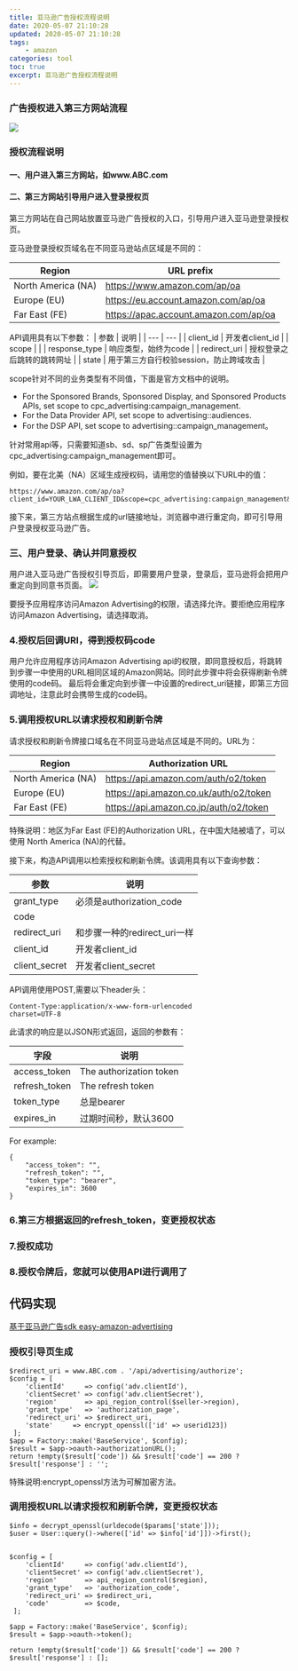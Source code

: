 ```yaml
---
title: 亚马逊广告授权流程说明
date: 2020-05-07 21:10:28
updated: 2020-05-07 21:10:28
tags: 
    - amazon
categories: tool
toc: true
excerpt: 亚马逊广告授权流程说明
---
```


### 广告授权进入第三方网站流程
![](https://static.studytime.xin/article/亚马逊授权广告流程.png)

### 授权流程说明

#### 一、用户进入第三方网站，如www.ABC.com

#### 二、第三方网站引导用户进入登录授权页 
第三方网站在自己网站放置亚马逊广告授权的入口，引导用户进入亚马逊登录授权页。

亚马逊登录授权页域名在不同亚马逊站点区域是不同的：

| Region | URL prefix |
| --- | --- |
| North America (NA) | https://www.amazon.com/ap/oa |
| Europe (EU) | https://eu.account.amazon.com/ap/oa |
| Far East (FE) | https://apac.account.amazon.com/ap/oa |

API调用具有以下参数：
| 参数 | 说明 |
| --- | --- |
| client_id | 开发者client_id |
| scope |  |
| response_type | 响应类型，始终为code |
| redirect_uri | 授权登录之后跳转的跳转网址 |
| state | 用于第三方自行校验session，防止跨域攻击 |

scope针对不同的业务类型有不同值，下面是官方文档中的说明。
- For the Sponsored Brands, Sponsored Display, and Sponsored Products APIs, set scope to cpc_advertising:campaign_management.
- For the Data Provider API, set scope to advertising::audiences.
- For the DSP API, set scope to advertising::campaign_management。

针对常用api等，只需要知道sb、sd、sp广告类型设置为cpc_advertising:campaign_management即可。

例如，要在北美（NA）区域生成授权码，请用您的值替换以下URL中的值：
```
https://www.amazon.com/ap/oa?client_id=YOUR_LWA_CLIENT_ID&scope=cpc_advertising:campaign_management&response_type=code&redirect_uri=YOUR_RETURN_URL&state=YOUR_STATE
```

接下来，第三方站点根据生成的url链接地址，浏览器中进行重定向，即可引导用户登录授权亚马逊广告。

### 三、用户登录、确认并同意授权
用户进入亚马逊广告授权引导页后，即需要用户登录，登录后，亚马逊将会把用户重定向到同意书页面。
![](https://static.studytime.xin/article/20200610173658.png)

要授予应用程序访问Amazon Advertising的权限，请选择允许。要拒绝应用程序访问Amazon Advertising，请选择取消。

### 4.授权后回调URI，得到授权码code
用户允许应用程序访问Amazon Advertising api的权限，即同意授权后，将跳转到步骤一中使用的URL相同区域的Amazon网站。同时此步骤中将会获得刷新令牌使用的code码。
最后将会重定向到步骤一中设置的redirect_uri链接，即第三方回调地址，注意此时会携带生成的code码。

### 5.调用授权URL以请求授权和刷新令牌
请求授权和刷新令牌接口域名在不同亚马逊站点区域是不同的。URL为：

| Region | Authorization URL |
| --- | --- |
| North America (NA) | https://api.amazon.com/auth/o2/token |
| Europe (EU) | https://api.amazon.co.uk/auth/o2/token |
| Far East (FE) | https://api.amazon.co.jp/auth/o2/token |

特殊说明：地区为Far East (FE)的Authorization URL，在中国大陆被墙了，可以使用 North America (NA)的代替。

接下来，构造API调用以检索授权和刷新令牌。该调用具有以下查询参数：

| 参数 | 说明 |
| --- | --- |
| grant_type | 必须是authorization_code |
| code |  |
| redirect_uri | 和步骤一种的redirect_uri一样 |
| client_id | 开发者client_id |
| client_secret | 开发者client_secret |

API调用使用POST,需要以下header头：
```
Content-Type:application/x-www-form-urlencoded
charset=UTF-8
```

此请求的响应是以JSON形式返回，返回的参数有：

| 字段 | 说明 |
| --- | --- |
| access_token | The authorization token |
| refresh_token | The refresh token |
| token_type | 总是bearer |
| expires_in | 过期时间秒，默认3600 |

For example:
```
{
    "access_token": "",
    "refresh_token": "",
    "token_type": "bearer",
    "expires_in": 3600
}
```
### 6.第三方根据返回的refresh_token，变更授权状态

### 7.授权成功

### 8.授权令牌后，您就可以使用API进行调用了

## 代码实现
[基于亚马逊广告sdk easy-amazon-advertising](https://www.studytime.xin/article/easy-amazon-advertising.html)
### 授权引导页生成
```
$redirect_uri = www.ABC.com . '/api/advertising/authorize';
$config = [    
    'clientId'     => config('adv.clientId'),    
    'clientSecret' => config('adv.clientSecret'),    
    'region'       => api_region_control($seller->region),    
    'grant_type'   => 'authorization_page',    
    'redirect_uri' => $redirect_uri,    
    'state'     => encrypt_openssl(['id' => userid123])
 ];
$app = Factory::make('BaseService', $config);
$result = $app->oauth->authorizationURL();
return !empty($result['code']) && $result['code'] == 200 ? 
$result['response'] : '';
```

特殊说明:encrypt_openssl方法为可解加密方法。

### 调用授权URL以请求授权和刷新令牌，变更授权状态
```
$info = decrypt_openssl(urldecode($params['state']));
$user = User::query()->where(['id' => $info['id']])->first();


$config = [    
    'clientId'     => config('adv.clientId'),    
    'clientSecret' => config('adv.clientSecret'),    
    'region'       => api_region_control($region),   
    'grant_type'   => 'authorization_code',   
    'redirect_uri' => $redirect_uri,    
    'code'         => $code,
 ];

$app = Factory::make('BaseService', $config);
$result = $app->oauth->token();

return !empty($result['code']) && $result['code'] == 200 ? 
$result['response'] : [];
```

